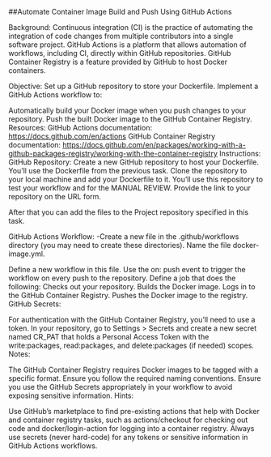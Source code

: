 ##Automate Container Image Build and Push Using GitHub Actions

Background:
Continuous integration (CI) is the practice of automating the integration of code changes from multiple contributors into a single software project. GitHub Actions is a platform that allows automation of workflows, including CI, directly within GitHub repositories. GitHub Container Registry is a feature provided by GitHub to host Docker containers.

Objective:
Set up a GitHub repository to store your Dockerfile. Implement a GitHub Actions workflow to:

Automatically build your Docker image when you push changes to your repository.
Push the built Docker image to the GitHub Container Registry.
Resources:
GitHub Actions documentation: https://docs.github.com/en/actions
GitHub Container Registry documentation: https://docs.github.com/en/packages/working-with-a-github-packages-registry/working-with-the-container-registry
Instructions:
GitHub Repository:
Create a new GitHub repository to host your Dockerfile. You’ll use the Dockerfile from the previous task.
Clone the repository to your local machine and add your Dockerfile to it.
You’ll use this repository to test your workflow and for the MANUAL REVIEW. Provide the link to your repository on the URL form.

After that you can add the files to the Project repository specified in this task.

GitHub Actions Workflow: -Create a new file in the .github/workflows directory (you may need to create these directories). Name the file docker-image.yml.

Define a new workflow in this file. Use the on: push event to trigger the workflow on every push to the repository.
Define a job that does the following:
Checks out your repository.
Builds the Docker image.
Logs in to the GitHub Container Registry.
Pushes the Docker image to the registry.
GitHub Secrets:

For authentication with the GitHub Container Registry, you’ll need to use a token. In your repository, go to Settings > Secrets and create a new secret named CR_PAT that holds a Personal Access Token with the write:packages, read:packages, and delete:packages (if needed) scopes.
Notes:

The GitHub Container Registry requires Docker images to be tagged with a specific format. Ensure you follow the required naming conventions.
Ensure you use the GitHub Secrets appropriately in your workflow to avoid exposing sensitive information.
Hints:

Use GitHub’s marketplace to find pre-existing actions that help with Docker and container registry tasks, such as actions/checkout for checking out code and docker/login-action for logging into a container registry.
Always use secrets (never hard-code) for any tokens or sensitive information in GitHub Actions workflows.

